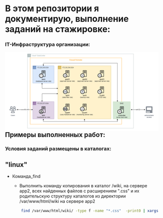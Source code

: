 # В этом репозитории я документирую, выполнение заданий на стажировке:

### IT-Инфраструктура организации:
<img align="right" src="https://github.com/kolesnikovvitaliy/Internship_DevOps/blob/main/img/infrastructure.png" width="800"/>

## Примеры выполненных работ:
### Условия заданий размещены в каталогах:
## "linux"
* Команда_find
    * Выполнить команду копирования в каталог /wiki, на сервере app2, всех найденных  файлов c расширением ".css" и их родительскую структуру каталогов из  директории  /var/www/html/wiki  на сервере app2
  
    ```bash
        find /var/www/html/wiki/ -type f -name "*.css"  -print0 | xargs -0 cp --parents --target-directory /wiki/
    ``` 
# 


